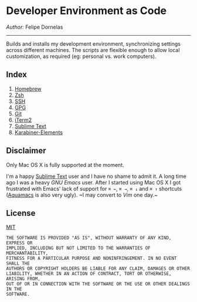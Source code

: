 # Developer Environment as Code

_Author:_ Felipe Dornelas

---

Builds and installs my development environment, synchronizing settings across different machines. The scripts are flexible enough to allow local customization, as required (eg: personal vs. work computers).

## Index

1. [Homebrew](homebrew/)
1. [Zsh](zsh/)
1. [SSH](ssh/)
1. [GPG](gpg/)
1. [Git](git/)
1. [iTerm2](iterm2/)
1. [Sublime Text](sublime-text/)
1. [Karabiner-Elements](karabiner/)

## Disclaimer

Only Mac OS X is fully supported at the moment.

I'm a happy [Sublime Text](http://www.sublimetext.com) user and I have no shame to admit it. A long time ago I was a heavy *GNU Emacs* user. After I started using Mac OS X I got frustrated with Emacs' lack of support for `⌘ ←`, `⌘ →`, `⌘ ↓` and `⌘ ↑` shortcuts ([Aquamacs](http://aquamacs.org) is also very ugly). ~I may convert to *Vim* one day.~

## License

[MIT](LICENSE)

```
THE SOFTWARE IS PROVIDED "AS IS", WITHOUT WARRANTY OF ANY KIND, EXPRESS OR
IMPLIED, INCLUDING BUT NOT LIMITED TO THE WARRANTIES OF MERCHANTABILITY,
FITNESS FOR A PARTICULAR PURPOSE AND NONINFRINGEMENT. IN NO EVENT SHALL THE
AUTHORS OR COPYRIGHT HOLDERS BE LIABLE FOR ANY CLAIM, DAMAGES OR OTHER
LIABILITY, WHETHER IN AN ACTION OF CONTRACT, TORT OR OTHERWISE, ARISING FROM,
OUT OF OR IN CONNECTION WITH THE SOFTWARE OR THE USE OR OTHER DEALINGS IN THE
SOFTWARE.
```
